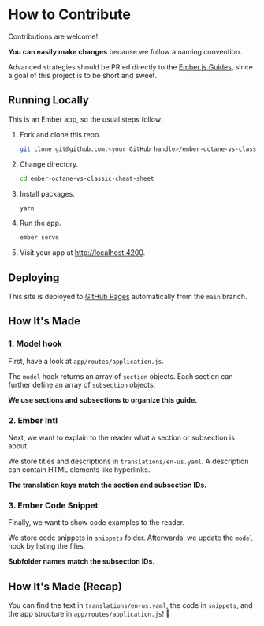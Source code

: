 # How to Contribute

Contributions are welcome!

**You can easily make changes** because we follow a naming convention.

Advanced strategies should be PR'ed directly to the [Ember.js Guides](https://github.com/ember-learn/guides-source/pulls), since a goal of this project is to be short and sweet.


## Running Locally

This is an Ember app, so the usual steps follow:

1. Fork and clone this repo.
    ```bash
    git clone git@github.com:<your GitHub handle>/ember-octane-vs-classic-cheat-sheet.git
    ```
1. Change directory.
    ```bash
    cd ember-octane-vs-classic-cheat-sheet
    ```
1. Install packages.
    ```bash
    yarn
    ```
1. Run the app.
    ```bash
    ember serve
    ```
1. Visit your app at [http://localhost:4200](http://localhost:4200).


## Deploying

This site is deployed to [GitHub Pages](https://pages.github.com/) automatically from the `main` branch.


## How It's Made

### 1. Model hook

First, have a look at `app/routes/application.js`.

The `model` hook returns an array of `section` objects. Each section can further define an array of `subsection` objects.

**We use sections and subsections to organize this guide.**

### 2. Ember Intl

Next, we want to explain to the reader what a section or subsection is about.

We store titles and descriptions in `translations/en-us.yaml`. A description can contain HTML elements like hyperlinks.

**The translation keys match the section and subsection IDs.**

### 3. Ember Code Snippet

Finally, we want to show code examples to the reader.

We store code snippets in `snippets` folder. Afterwards, we update the `model` hook by listing the files.

**Subfolder names match the subsection IDs.**


## How It's Made (Recap)

You can find the text in `translations/en-us.yaml`, the code in `snippets`, and the app structure in `app/routes/application.js`! 💖